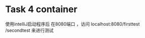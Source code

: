 # Task 4 container

使用intelliJ启动程序后
在8080端口 ，访问
localhost:8080/firsttest
              /secondtest
来进行测试
